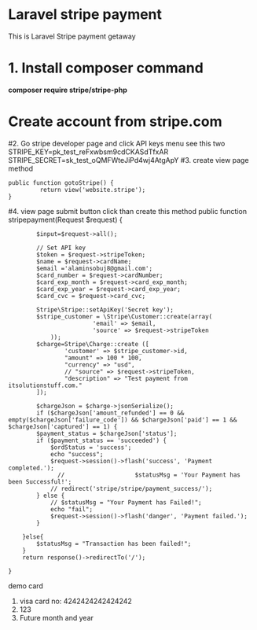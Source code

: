 # Laravel stripe payment
This is Laravel Stripe payment getaway
# 1. Install composer command 
<strong>composer require stripe/stripe-php</strong>

# Create account from stripe.com
#2. Go stripe developer page and  click  API keys menu  see this two 
STRIPE_KEY=pk_test_reFxwbsm9cdCKASdTfxAR
STRIPE_SECRET=sk_test_oQMFWteJiPd4wj4AtgApY
#3. create view page method 
    
    public function gotoStripe() {
             return view('website.stripe');
    }
    
#4. view page submit button click than create this method 
 public function stripepayment(Request $request) {

            $input=$request->all();
        
            // Set API key 
            $token = $request->stripeToken;
            $name = $request->cardName;
            $email ='alaminsobuj8@gmail.com';
            $card_number = $request->cardNumber;
            $card_exp_month = $request->card_exp_month;
            $card_exp_year = $request->card_exp_year;
            $card_cvc = $request->card_cvc;
            
            Stripe\Stripe::setApiKey('Secret key');
            $stripe_customer = \Stripe\Customer::create(array(
                            'email' => $email,
                            'source' => $request->stripeToken
                ));
            $charge=Stripe\Charge::create ([
                    'customer' => $stripe_customer->id,
                    "amount" => 100 * 100,
                    "currency" => "usd",
                    // "source" => $request->stripeToken,
                    "description" => "Test payment from itsolutionstuff.com." 
            ]);
    
            $chargeJson = $charge->jsonSerialize();
            if ($chargeJson['amount_refunded'] == 0 && empty($chargeJson['failure_code']) && $chargeJson['paid'] == 1 && $chargeJson['captured'] == 1) {
            $payment_status = $chargeJson['status'];
            if ($payment_status == 'succeeded') {
                $ordStatus = 'success';
                echo "success";
                $request->session()->flash('success', 'Payment completed.');
                  //                    $statusMsg = 'Your Payment has been Successful!';
                // redirect('stripe/stripe/payment_success/');
            } else {
                // $statusMsg = "Your Payment has Failed!";
                echo "fail";
                $request->session()->flash('danger', 'Payment failed.');
            }

        }else{
            $statusMsg = "Transaction has been failed!";
        }
        return response()->redirectTo('/');
 
    }
    
demo card 
1. visa card no: 4242424242424242
2. 123
4. Future month and year


